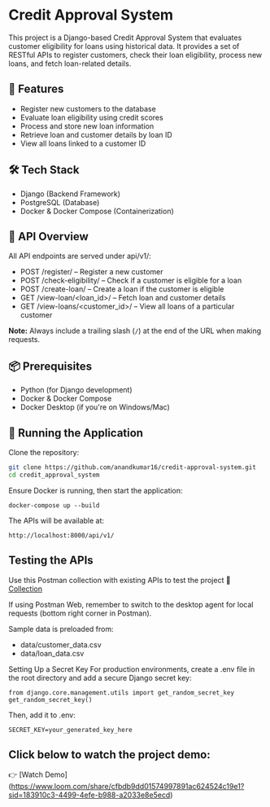 # Credit Approval System

This project is a Django-based Credit Approval System that evaluates customer eligibility for loans using historical data. It provides a set of RESTful APIs to register customers, check their loan eligibility, process new loans, and fetch loan-related details.

## 🔧 Features

- Register new customers to the database  
- Evaluate loan eligibility using credit scores  
- Process and store new loan information  
- Retrieve loan and customer details by loan ID  
- View all loans linked to a customer ID  

## 🛠️ Tech Stack

- Django (Backend Framework)  
- PostgreSQL (Database)  
- Docker & Docker Compose (Containerization)  

## 📌 API Overview

All API endpoints are served under api/v1/:

- POST /register/ – Register a new customer  
- POST /check-eligibility/ – Check if a customer is eligible for a loan  
- POST /create-loan/ – Create a loan if the customer is eligible  
- GET /view-loan/<loan_id>/ – Fetch loan and customer details  
- GET /view-loans/<customer_id>/ – View all loans of a particular customer  

**Note:** Always include a trailing slash (`/`) at the end of the URL when making requests.

## 📦 Prerequisites

- Python (for Django development)  
- Docker & Docker Compose  
- Docker Desktop (if you're on Windows/Mac)  

## 🚀 Running the Application

Clone the repository:

```bash
git clone https://github.com/anandkumar16/credit-approval-system.git
cd credit_approval_system

```

Ensure Docker is running, then start the application:
```
docker-compose up --build
```

The APIs will be available at:
```
http://localhost:8000/api/v1/
```
## Testing the APIs
Use this Postman collection with existing APIs to test the project 
🔗 [Collection]( https://identity.getpostman.com/login?continue=https%3A%2F%2Fgo.postman.co%2Fworkspace%2FMy-Workspace~db1fdf29-298d-4d2b-80fb-6819924b1f7f%2Fcollection%2F32656735-08b49174-a1a8-4f57-8ce3-b0981f7f93a2%3Faction%3Dshare%26creator%3D32656735&intent=switch-account&target_team= )

If using Postman Web, remember to switch to the desktop agent for local requests (bottom right corner in Postman).

Sample data is preloaded from:

- data/customer_data.csv
- data/loan_data.csv

Setting Up a Secret Key
For production environments, create a .env file in the root directory and add a secure Django secret key:

```
from django.core.management.utils import get_random_secret_key
get_random_secret_key()
```
Then, add it to .env:
```
SECRET_KEY=your_generated_key_here
```


## Click below to watch the project demo:

👉 [Watch Demo] (https://www.loom.com/share/cfbdb9dd01574997891ac624524c19e1?sid=183910c3-4499-4efe-b988-a2033e8e5ecd)




